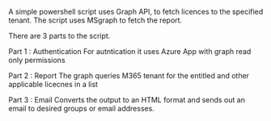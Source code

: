 A simple powershell script uses Graph API, to fetch licences to the specified tenant.
The script uses MSgraph to fetch the report.

There are 3 parts to the script.

Part 1 :  Authentication
          For autntication it uses Azure App with graph read only permissions

Part 2 : Report
         The graph queries M365 tenant for the entitled and other applicable licecnes in a list

Part 3 : Email
         Converts the output to an HTML format and sends out an email to desired groups or email addresses.
